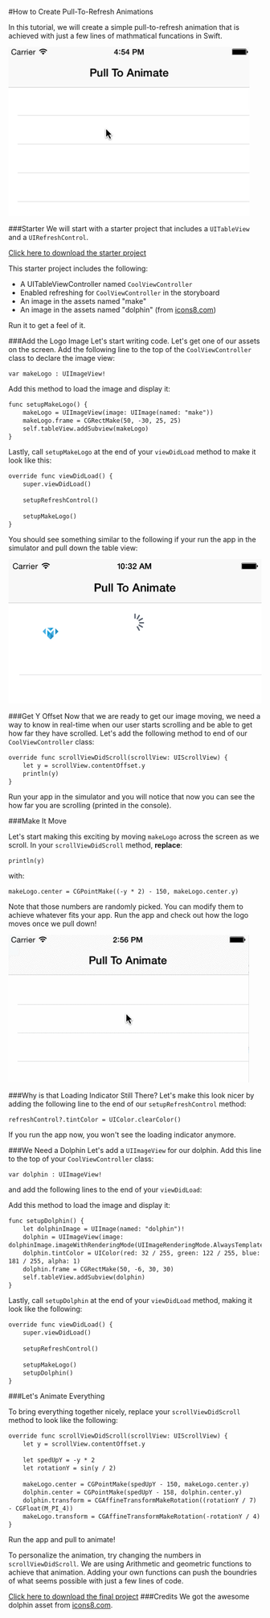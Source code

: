 #How to Create Pull-To-Refresh Animations

In this tutorial, we will create a simple pull-to-refresh animation that is achieved with just a few lines of mathmatical funcations in Swift.

![Final pull to animate](finalPullToAnimate.gif)

###Starter
We will start with a starter project that includes a `UITableView` and a `UIRefreshControl`.

[Click here to download the starter project](PullToMakeAnimations-starter.zip)

This starter project includes the following:

+ A UITableViewController named `CoolViewController`
+ Enabled refreshing for `CoolViewController` in the storyboard
+ An image in the assets named "make"
+ An image in the assets named "dolphin" (from [icons8.com](https://icons8.com "icons8"))

Run it to get a feel of it.

###Add the Logo Image
Let's start writing code. Let's get one of our assets on the screen. Add the following line to the top of the `CoolViewController` class to declare the image view:

	var makeLogo : UIImageView!
	
Add this method to load the image and display it:

	func setupMakeLogo() {
        makeLogo = UIImageView(image: UIImage(named: "make"))
        makeLogo.frame = CGRectMake(50, -30, 25, 25)
        self.tableView.addSubview(makeLogo)
    }

Lastly, call `setupMakeLogo` at the end of your `viewDidLoad` method to make it look like this:

	override func viewDidLoad() {
        super.viewDidLoad()
        
        setupRefreshControl()
        
        setupMakeLogo()
    }
    
You should see something similar to the following if your run the app in the simulator and pull down the table view:

![After adding make logo](addedMakeLogo.png)

###Get Y Offset
Now that we are ready to get our image moving, we need a way to know in real-time when our user starts scrolling and be able to get how far they have scrolled. Let's add the following method to end of our `CoolViewController` class:

   	override func scrollViewDidScroll(scrollView: UIScrollView) {
       	let y = scrollView.contentOffset.y
  	   	println(y)
	}

Run your app in the simulator and you will notice that now you can see the how far you are scrolling (printed in the console).

###Make It Move

Let's start making this exciting by moving `makeLogo` across the screen as we scroll. In your `scrollViewDidScroll` method, **replace**:

	println(y)
	
with:

	makeLogo.center = CGPointMake((-y * 2) - 150, makeLogo.center.y)
	
Note that those numbers are randomly picked. You can modify them to achieve whatever fits your app. Run the app and check out how the logo moves once we pull down!

![Simple pull to animate](simplePullAnimate.gif)


###Why is that Loading Indicator Still There?
Let's make this look nicer by adding the following line to the end of our `setupRefreshControl` method:

	refreshControl?.tintColor = UIColor.clearColor()
	
If you run the app now, you won't see the loading indicator anymore.

###We Need a Dolphin
Let's add a `UIImageView` for our dolphin. Add this line to the top of your `CoolViewController` class:

	var dolphin : UIImageView!
	
and add the following lines to the end of your `viewDidLoad`:
	
Add this method to load the image and display it:

	func setupDolphin() {
        let dolphinImage = UIImage(named: "dolphin")!
        dolphin = UIImageView(image: dolphinImage.imageWithRenderingMode(UIImageRenderingMode.AlwaysTemplate))
        dolphin.tintColor = UIColor(red: 32 / 255, green: 122 / 255, blue: 181 / 255, alpha: 1)
        dolphin.frame = CGRectMake(50, -6, 30, 30)
        self.tableView.addSubview(dolphin)
    }

Lastly, call `setupDolphin` at the end of your `viewDidLoad` method, making it look like the following:

	override func viewDidLoad() {
        super.viewDidLoad()
        
        setupRefreshControl()
        
        setupMakeLogo()
        setupDolphin()
    }
    
###Let's Animate Everything

To bring everything together nicely, replace your `scrollViewDidScroll` method to look like the following:

	override func scrollViewDidScroll(scrollView: UIScrollView) {
        let y = scrollView.contentOffset.y
        
        let spedUpY = -y * 2
        let rotationY = sin(y / 2)
        
        makeLogo.center = CGPointMake(spedUpY - 150, makeLogo.center.y)
        dolphin.center = CGPointMake(spedUpY - 158, dolphin.center.y)
        dolphin.transform = CGAffineTransformMakeRotation((rotationY / 7) - CGFloat(M_PI_4))
        makeLogo.transform = CGAffineTransformMakeRotation(-rotationY / 4)
    }

Run the app and pull to animate!

To personalize the animation, try changing the numbers in `scrollViewDidScroll`. We are using Arithmetic and geometric functions to achieve that animation. Adding your own functions can push the boundries of what seems possible with just a few lines of code.


[Click here to download the final project](PullToMakeAnimations-Final.zip)
###Credits
We got the awesome dolphin asset from [icons8.com](https://icons8.com "icons8").
